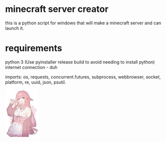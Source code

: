 # minecraft server creator 
this is a python script for windows that will make a minecraft server and can launch it.

# requirements

python 3 (Use pyinstaller release build to avoid needing to install python)
internet connection - duh


imports: 
os, 
requests,
concurrent.futures,
subprocess,
webbrowser,
socket,
platform,
re,
uuid,
json,
psutil.


![Screenshot](3.jpg)
